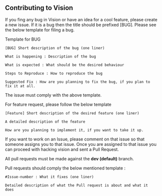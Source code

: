 ## Contributing to Vision

If you fing any bug in Vision or have an idea for a cool feature, please create a new issue.
If it is a bug then the title should be prefixed [BUG]. Please see the below template for filing a bug.

Template for BUG

```
[BUG] Short description of the bug (one liner)

What is happening : Description of the bug

What is expected : What should be the desired behaviour

Steps to Reproduce : How to reproduce the bug

Suggested Fix : How are you planning to fix the bug, if you plan to fix it at all.

```

The issue must comply with the above template.

For feature request, please follow the below template

```
[Feature] Short description of the desired feature (one liner)

A detailed description of the feature

How are you planning to implement it, if you want to take it up.

```
If you want to work on an Issue, please comment on that issue so that someone assigns you to that issue.
Once you are assigned to that issue you can proceed with hacking vision and sent a Pull Request.

All pull requests must be made against the **dev (default)** branch.

Pull requests should comply the below mentioned template :

```
#Issue-number : What it fixes (one liner)

Detailed description of what the Pull request is about and what it does

```
